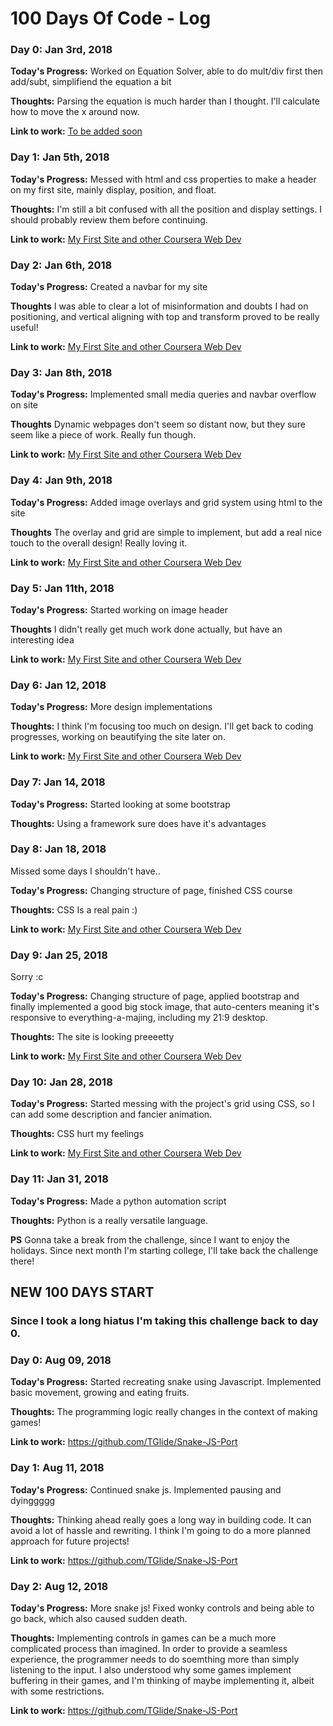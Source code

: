 # 100 Days Of Code - Log

### Day 0: Jan 3rd, 2018

**Today's Progress:** Worked on Equation Solver, able to do mult/div first then add/subt, simplifiend the equation a bit

**Thoughts:** Parsing the equation is much harder than I thought. I'll calculate how to move the x around now.

**Link to work:** [To be added soon](http://www.example.com)

### Day 1: Jan 5th, 2018

**Today's Progress:** Messed with html and css properties to make a header on my first site, mainly display, position, and float.

**Thoughts:** I'm still a bit confused with all the position and display settings. I should probably review them before continuing.

**Link to work:** [My First Site and other Coursera Web Dev](https://github.com/TGlide/Coursera-Web-Development-JHU)

### Day 2: Jan 6th, 2018

**Today's Progress:** Created a navbar for my site

**Thoughts** I was able to clear a lot of misinformation and doubts I had on positioning, and vertical aligning with top and transform proved to be really useful!

**Link to work:** [My First Site and other Coursera Web Dev](https://github.com/TGlide/Coursera-Web-Development-JHU)

### Day 3: Jan 8th, 2018

**Today's Progress:** Implemented small media queries and navbar overflow on site

**Thoughts** Dynamic webpages don't seem so distant now, but they sure seem like a piece of work. Really fun though.

**Link to work:** [My First Site and other Coursera Web Dev](https://github.com/TGlide/Coursera-Web-Development-JHU)

### Day 4: Jan 9th, 2018

**Today's Progress:** Added image overlays and grid system using html to the site

**Thoughts** The overlay and grid are simple to implement, but add a real nice touch to the overall design! Really loving it.

**Link to work:** [My First Site and other Coursera Web Dev](https://github.com/TGlide/Coursera-Web-Development-JHU)

### Day 5: Jan 11th, 2018

**Today's Progress:** Started working on image header

**Thoughts** I didn't really get much work done actually, but have an interesting idea

**Link to work:** [My First Site and other Coursera Web Dev](https://github.com/TGlide/Coursera-Web-Development-JHU)

### Day 6: Jan 12, 2018

**Today's Progress:** More design implementations

**Thoughts:** I think I'm focusing too much on design. I'll get back to coding progresses, working on beautifying the site later on.

**Link to work:** [My First Site and other Coursera Web Dev](https://github.com/TGlide/Coursera-Web-Development-JHU)

### Day 7: Jan 14, 2018

**Today's Progress:** Started looking at some bootstrap

**Thoughts:** Using a framework sure does have it's advantages

### Day 8: Jan 18, 2018

Missed some days I shouldn't have..

**Today's Progress:** Changing structure of page, finished CSS course

**Thoughts:** CSS Is a real pain :)

**Link to work:** [My First Site and other Coursera Web Dev](https://github.com/TGlide/Coursera-Web-Development-JHU)

### Day 9: Jan 25, 2018

Sorry :c

**Today's Progress:** Changing structure of page, applied bootstrap and finally implemented a good big stock image, that auto-centers meaning it's responsive to everything-a-majing, including my 21:9 desktop.

**Thoughts:** The site is looking preeeetty 

**Link to work:** [My First Site and other Coursera Web Dev](https://github.com/TGlide/Coursera-Web-Development-JHU)

### Day 10: Jan 28, 2018

**Today's Progress:** Started messing with the project's grid using CSS, so I can add some description and fancier animation.

**Thoughts:** CSS hurt my feelings

**Link to work:** [My First Site and other Coursera Web Dev](https://github.com/TGlide/Coursera-Web-Development-JHU)

### Day 11: Jan 31, 2018

**Today's Progress:** Made a python automation script

**Thoughts:** Python is a really versatile language.

**PS** Gonna take a break from the challenge, since I want to enjoy the holidays. Since next month I'm starting college, I'll take back the challenge there!



## NEW 100 DAYS START
### Since I took a long hiatus I'm taking this challenge back to day 0.

### Day 0: Aug 09, 2018

**Today's Progress:** Started recreating snake using Javascript. Implemented basic movement, growing and eating fruits.

**Thoughts:** The programming logic really changes in the context of making games!

**Link to work:** https://github.com/TGlide/Snake-JS-Port

### Day 1: Aug 11, 2018

**Today's Progress:** Continued snake js. Implemented pausing and dyinggggg

**Thoughts:** Thinking ahead really goes a long way in building code. It can avoid a lot of hassle and rewriting. I think I'm going to do a more planned approach for future projects!

**Link to work:** https://github.com/TGlide/Snake-JS-Port


### Day 2: Aug 12, 2018

**Today's Progress:** More snake js! Fixed wonky controls and being able to go back, which also caused sudden death.

**Thoughts:** Implementing controls in games can be a much more complicated process than imagined. In order to provide a seamless experience, the programmer needs to do soemthing more than simply listening to the input. I also understood why some games implement buffering in their games, and I'm thinking of maybe implementing it, albeit with some restrictions.

**Link to work:** https://github.com/TGlide/Snake-JS-Port
